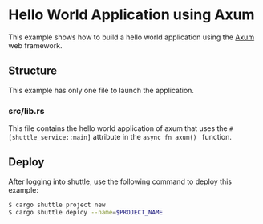 # Hello World Application using Axum
This example shows how to build a hello world application using the [Axum](https://docs.rs/axum/latest/axum/) web framework.

## Structure
This example has only one file to launch the application.

### src/lib.rs
This file contains the hello world application of axum that uses the `#[shuttle_service::main]` attribute in the `async fn axum() ` function.

## Deploy

After logging into shuttle, use the following command to deploy this example:

```sh
$ cargo shuttle project new
$ cargo shuttle deploy --name=$PROJECT_NAME
```
